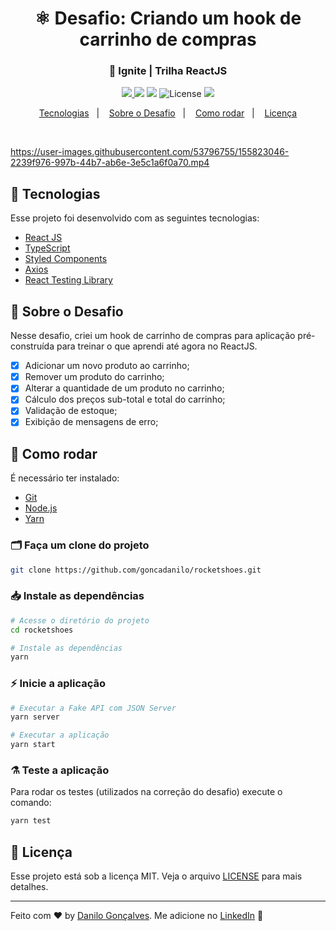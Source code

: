 <h1 align="center">
 ⚛ Desafio: Criando um hook de carrinho de compras
</h1>
<h3 align="center">
  🚀 Ignite | Trilha ReactJS
</h3>

<p align="center">
  <a href="https://www.rocketseat.com.br/" target="_blank">
     <img src="https://img.shields.io/static/v1?label=Bootcamp&message=Ignite%20|%20Rocketseat&color=8257E5&labelColor=000000" />
   </a>
 
   <img src="https://img.shields.io/static/v1?label=Chapter&message=02&color=8257E5&labelColor=000000" />
 
   <img src="https://img.shields.io/static/v1?label=Challenge&message=01&color=8257E5&labelColor=000000" />
 
  <img alt="License" src="https://img.shields.io/static/v1?label=license&message=MIT&color=8257E5&labelColor=000000">

  <a href="https://app.rocketseat.com.br/me/goncadanilo">
    <img src="https://img.shields.io/static/v1?label=Made%20By&message=Danilo%20Gon%C3%A7alves&color=8257E5&labelColor=000000" />
  </a>
</p>

<p align="center">
  <a href="#-tecnologias">Tecnologias</a>&nbsp;&nbsp;&nbsp;|&nbsp;&nbsp;&nbsp;
  <a href="#-sobre-o-desafio">Sobre o Desafio</a>&nbsp;&nbsp;&nbsp;|&nbsp;&nbsp;&nbsp;
  <a href="#-como-rodar">Como rodar</a>&nbsp;&nbsp;&nbsp;|&nbsp;&nbsp;&nbsp;
  <a href="#-licença">Licença</a>
</p>

<br>

<p align="center">

https://user-images.githubusercontent.com/53796755/155823046-2239f976-997b-44b7-ab6e-3e5c1a6f0a70.mp4

</p>

## 🚀 Tecnologias

Esse projeto foi desenvolvido com as seguintes tecnologias:

- [React JS](https://pt-br.reactjs.org/)
- [TypeScript](https://www.typescriptlang.org/)
- [Styled Components](https://www.styled-components.com/)
- [Axios](https://axios-http.com/docs/intro)
- [React Testing Library](https://testing-library.com/docs/react-testing-library/intro/)

## 🎯 Sobre o Desafio

Nesse desafio, criei um hook de carrinho de compras para aplicação pré-construída para treinar o que aprendi até agora no ReactJS.

- [x] Adicionar um novo produto ao carrinho;
- [x] Remover um produto do carrinho;
- [x] Alterar a quantidade de um produto no carrinho;
- [x] Cálculo dos preços sub-total e total do carrinho;
- [x] Validação de estoque;
- [x] Exibição de mensagens de erro;

## 🔧 Como rodar

É necessário ter instalado:
- [Git](https://git-scm.com)
- [Node.js](https://nodejs.org/)
- [Yarn](https://yarnpkg.com/)

### 🗂 Faça um clone do projeto

```bash
git clone https://github.com/goncadanilo/rocketshoes.git
```

### 📥 Instale as dependências
```bash
# Acesse o diretório do projeto
cd rocketshoes

# Instale as dependências
yarn
```

### ⚡ Inicie a aplicação
```bash
# Executar a Fake API com JSON Server
yarn server

# Executar a aplicação
yarn start
```

### ⚗ Teste a aplicação
Para rodar os testes (utilizados na correção do desafio) execute o comando:
```bash
yarn test
```

## 📝 Licença

Esse projeto está sob a licença MIT. Veja o arquivo [LICENSE](LICENSE) para mais detalhes.

---

Feito com ♥ by [Danilo Gonçalves](https://github.com/goncadanilo). Me adicione no [LinkedIn](https://www.linkedin.com/in/goncadanilo/) :wave:
